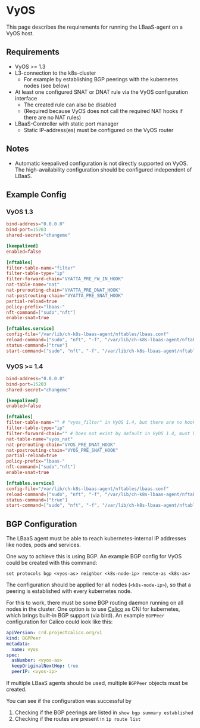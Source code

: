 # VyOS

This page describes the requirements for running the LBaaS-agent on a VyOS host.

## Requirements

- VyOS >= 1.3
- L3-connection to the k8s-cluster
    - For example by establishing BGP peerings with the kubernetes nodes (see below)
- At least one configured SNAT or DNAT rule via the VyOS configuration interface 
    - The created rule can also be disabled
    - (Required because VyOS does not call the required NAT hooks if there are no NAT rules)
- LBaaS-Controller with static port manager
    - Static IP-address(es) must be configured on the VyOS router

## Notes

- Automatic keepalived configuration is not directly supported on VyOS. The high-availability configuration should be
    configured independent of LBaaS.
 
## Example Config
### VyOS 1.3

```toml
bind-address="0.0.0.0"
bind-port=15203
shared-secret="changeme"

[keepalived]
enabled=false

[nftables]
filter-table-name="filter"
filter-table-type="ip"
filter-forward-chain="VYATTA_PRE_FW_IN_HOOK"
nat-table-name="nat"
nat-prerouting-chain="VYATTA_PRE_DNAT_HOOK"
nat-postrouting-chain="VYATTA_PRE_SNAT_HOOK"
partial-reload=true
policy-prefix="lbaas-"
nft-command=["sudo","nft"]
enable-snat=true

[nftables.service]
config-file="/var/lib/ch-k8s-lbaas-agent/nftables/lbaas.conf"
reload-command=["sudo", "nft", "-f", "/var/lib/ch-k8s-lbaas-agent/nftables/lbaas.conf"]
status-command=["true"]
start-command=["sudo", "nft", "-f", "/var/lib/ch-k8s-lbaas-agent/nftables/lbaas.conf"]
```

### VyOS >= 1.4

```toml
bind-address="0.0.0.0"
bind-port=15203
shared-secret="changeme"

[keepalived]
enabled=false

[nftables]
filter-table-name="" # "vyos_filter" in VyOS 1.4, but there are no hook-chains as in 1.3 -> Let empty to disable filtering
filter-table-type="ip"
filter-forward-chain="" # Does not exist by default in VyOS 1.4, must be created if wanted
nat-table-name="vyos_nat"
nat-prerouting-chain="VYOS_PRE_DNAT_HOOK"
nat-postrouting-chain="VYOS_PRE_SNAT_HOOK"
partial-reload=true
policy-prefix="lbaas-"
nft-command=["sudo","nft"]
enable-snat=true

[nftables.service]
config-file="/var/lib/ch-k8s-lbaas-agent/nftables/lbaas.conf"
reload-command=["sudo", "nft", "-f", "/var/lib/ch-k8s-lbaas-agent/nftables/lbaas.conf"]
status-command=["true"]
start-command=["sudo", "nft", "-f", "/var/lib/ch-k8s-lbaas-agent/nftables/lbaas.conf"]
```

## BGP Configuration

The LBaaS agent must be able to reach kubernetes-internal IP addresses like nodes, pods and services.

One way to achieve this is using BGP. An example BGP config for VyOS could be created with this command:

```
set protocols bgp <vyos-as> neighbor <k8s-node-ip> remote-as <k8s-as>
```

The configuration should be applied for all nodes (`<k8s-node-ip>`), so that a peering is established with every 
kubernetes node.

For this to work, there must be some BGP routing daemon running on all nodes in the cluster.
One option is to use [Calico](https://docs.tigera.io/calico) as CNI for kubernetes, which brings built-in BGP support
(via bird).
An example `BGPPeer` configuration for Calico could look like this:

```yaml
apiVersion: crd.projectcalico.org/v1
kind: BGPPeer
metadata:
  name: vyos
spec:
  asNumber: <vyos-as>
  keepOriginalNextHop: true
  peerIP: <vyos-ip>
```

If multiple LBaaS agents should be used, multiple `BGPPeer` objects must be created.

You can see if the configuration was successful by

1. Checking if the BGP peerings are listed in `show bgp summary established`
2. Checking if the routes are present in `ìp route list`

